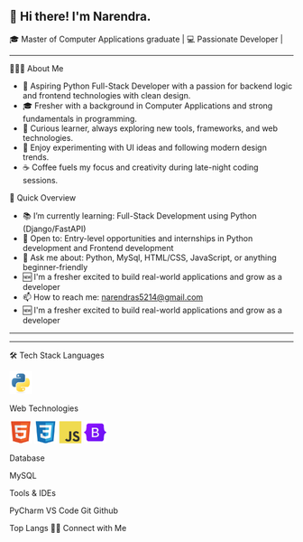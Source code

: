 👋 Hi there! I'm Narendra.
---
🎓 Master of Computer Applications graduate  |  💻 Passionate Developer  |   
___
👨🏻‍💻 About Me
- 🐍 Aspiring Python Full-Stack Developer with a passion for backend logic and frontend technologies with clean design.
- 🎓 Fresher with a background in Computer Applications and strong fundamentals in programming.
- 🧠 Curious learner, always exploring new tools, frameworks, and web technologies.
- 🎨 Enjoy experimenting with UI ideas and following modern design trends.
- ☕ Coffee fuels my focus and creativity during late-night coding sessions.

📌 Quick Overview

- 📚 I’m currently learning: Full-Stack Development using Python (Django/FastAPI)
- 👀 Open to: Entry-level opportunities and internships in Python development and Frontend development
- 💬 Ask me about: Python, MySql, HTML/CSS, JavaScript, or anything beginner-friendly
- 🆕 I'm a fresher excited to build real-world applications and grow as a developer
- 📫 How to reach me: [narendras5214@gmail.com](mailto:narendras5214@gmail.com)
- 🆕 I'm a fresher excited to build real-world applications and grow as a developer
___
___
🛠 Tech Stack
Languages
  
<img src="https://raw.githubusercontent.com/devicons/devicon/master/icons/python/python-original.svg" alt="python" width="40" height="40"/>

Web Technologies

<!-- HTML -->
<img src="https://raw.githubusercontent.com/devicons/devicon/master/icons/html5/html5-original.svg" alt="html5" width="40" height="40"/>

<!-- CSS -->
<img src="https://raw.githubusercontent.com/devicons/devicon/master/icons/css3/css3-original.svg" alt="css3" width="40" height="40"/>

<!-- JavaScript -->
<img src="https://raw.githubusercontent.com/devicons/devicon/master/icons/javascript/javascript-original.svg" alt="javascript" width="40" height="40"/>

<!-- Bootstrap -->
<img src="https://raw.githubusercontent.com/devicons/devicon/master/icons/bootstrap/bootstrap-original.svg" alt="bootstrap" width="40" height="40"/>


Database

MySQL

Tools & IDEs

PyCharm VS Code Git Github

Top Langs
🤝🏻 Connect with Me
  

   
  

   



